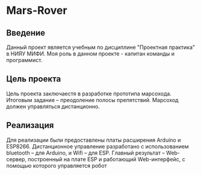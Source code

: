 # Mars-Rover
## Введение
Данный проект является учебным по дисциплине "Проектная практика" в НИЯУ МИФИ. Моя роль в данном проекте - капитан команды и программист. 
## Цель проекта
Цель проекта заключаестя в разработке прототипа марсохода. Итоговым задание – преодоление полосы препятствий. Марсоход должен управляться дистанционно.
## Реализация
Для реализации были предоставлены платы расширения Arduino и ESP8266. Дистанционное управление разработано с использованием bluetooth – для Arduino, и Wifi – для ESP. Главный результат – Web-сервер, построенный на плате ESP и работающий Web-интерфейс, с помощью которого управляется робот
